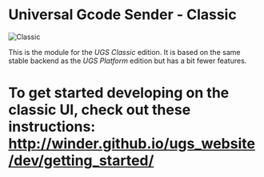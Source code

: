 # Universal Gcode Sender - Classic

![Classic](https://github.com/sakthimurugane/aaugs/raw/master/pictures/1.0.6_job_finished.png "Universal Gcode Sender - Classic")

This is the module for the *UGS Classic* edition. It is based on the same stable backend as the *UGS Platform* edition but has a bit fewer features.

# To get started developing on the classic UI, check out these instructions: http://winder.github.io/ugs_website/dev/getting_started/
